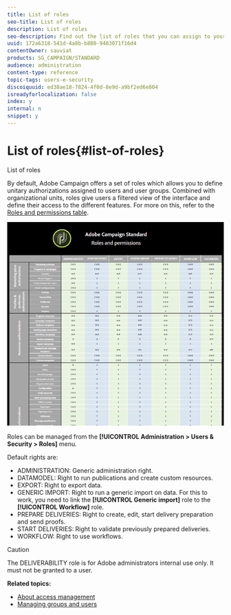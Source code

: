 ```yaml
---
title: List of roles
seo-title: List of roles
description: List of roles
seo-description: Find out the list of roles that you can assign to your users.
uuid: 172a6318-541d-4a8b-b880-9483071f16d4
contentOwner: sauviat
products: SG_CAMPAIGN/STANDARD
audience: administration
content-type: reference
topic-tags: users-e-security
discoiquuid: ed38ae18-7824-4f0d-8e9d-a9bf2ed6e804
isreadyforlocalization: false
index: y
internal: n
snippet: y
---
```


# List of roles{#list-of-roles}

List of roles

By default, Adobe Campaign offers a set of roles which allows you to define unitary authorizations assigned to users and user groups. Combined with organizational units, roles give users a filtered view of the interface and define their access to the different features. For more on this, refer to the [Roles and permissions table](https://docs.campaign.adobe.com/doc/standard/en/Technotes/AdobeCampaign-ACSRights.pdf).

![](assets/user_management_3.png)

Roles can be managed from the **[!UICONTROL Administration > Users & Security > Roles]** menu.

Default rights are:

* ADMINISTRATION: Generic administration right.
* DATAMODEL: Right to run publications and create custom resources.
* EXPORT: Right to export data.
* GENERIC IMPORT: Right to run a generic import on data. For this to work, you need to link the **[!UICONTROL Generic import]** role to the **[!UICONTROL Workflow]** role.
* PREPARE DELIVERIES: Right to create, edit, start delivery preparation and send proofs.
* START DELIVERIES: Right to validate previously prepared deliveries.
* WORKFLOW: Right to use workflows.

>[!CAUTION]
>
>The DELIVERABILITY role is for Adobe administrators internal use only. It must not be granted to a user.

**Related topics:**

* [About access management](../../administration/using/about-access-management.md)
* [Managing groups and users](../../administration/using/managing-groups-and-users.md)

